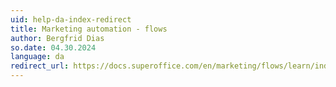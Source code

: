 ```yaml
---
uid: help-da-index-redirect
title: Marketing automation - flows
author: Bergfrid Dias
so.date: 04.30.2024
language: da
redirect_url: https://docs.superoffice.com/en/marketing/flows/learn/index.html
---
```

